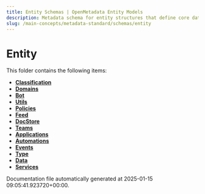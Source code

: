 ```yaml
---
title: Entity Schemas | OpenMetadata Entity Models
description: Metadata schema for entity structures that define core data asset types, relationships, ownership, and governance elements.
slug: /main-concepts/metadata-standard/schemas/entity
---
```


# Entity

This folder contains the following items:

- [**Classification**](/main-concepts/metadata-standard/schemas/entity/classification)
- [**Domains**](/main-concepts/metadata-standard/schemas/entity/domains)
- [**Bot**](/main-concepts/metadata-standard/schemas/entity/bot)
- [**Utils**](/main-concepts/metadata-standard/schemas/entity/utils)
- [**Policies**](/main-concepts/metadata-standard/schemas/entity/policies)
- [**Feed**](/main-concepts/metadata-standard/schemas/entity/feed)
- [**DocStore**](/main-concepts/metadata-standard/schemas/entity/docstore)
- [**Teams**](/main-concepts/metadata-standard/schemas/entity/teams)
- [**Applications**](/main-concepts/metadata-standard/schemas/entity/applications)
- [**Automations**](/main-concepts/metadata-standard/schemas/entity/automations)
- [**Events**](/main-concepts/metadata-standard/schemas/entity/events)
- [**Type**](/main-concepts/metadata-standard/schemas/entity/type)
- [**Data**](/main-concepts/metadata-standard/schemas/entity/data)
- [**Services**](/main-concepts/metadata-standard/schemas/entity/services)


Documentation file automatically generated at 2025-01-15 09:05:41.923720+00:00.
